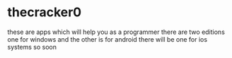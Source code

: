 # thecracker0  
these are apps which will help you as a programmer
there are two editions one for windows and the other is for android 
there will be one for ios systems so soon

